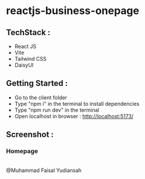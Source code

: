 # reactjs-business-onepage

## TechStack :
- React JS
- Vite
- Tailwind CSS
- DaisyUI

## Getting Started :
- Go to the client folder
- Type "npm i" in the terminal to install dependencies
- Type "npm run dev" in the terminal
- Open localhost in browser : [http://localhost:5173/](http://localhost:5173/)

## Screenshot :
### Homepage

<br>
@Muhammad Faisal Yudiansah